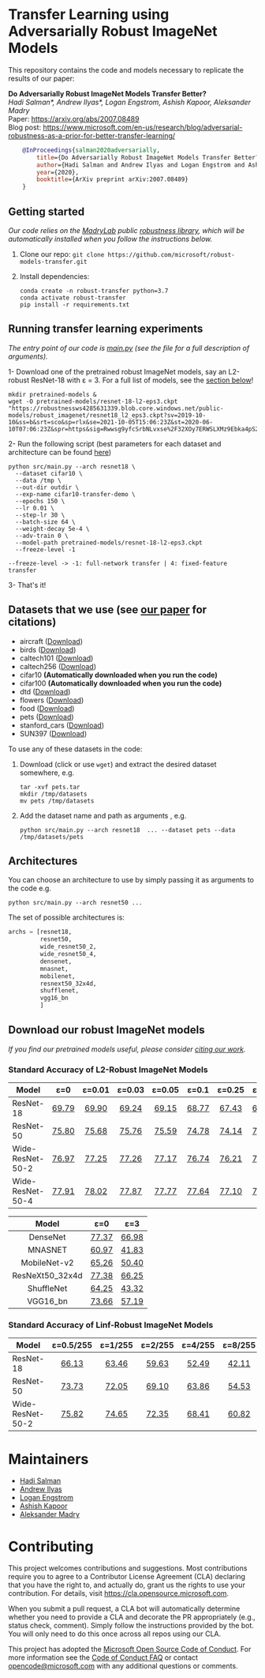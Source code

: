 # Transfer Learning using Adversarially Robust ImageNet Models

This repository contains the code and models necessary to replicate the results of our paper:

**Do Adversarially Robust ImageNet Models Transfer Better?** <br>
*Hadi Salman\*, Andrew Ilyas\*, Logan Engstrom, Ashish Kapoor, Aleksander Madry* <br>
Paper: https://arxiv.org/abs/2007.08489 <br>
Blog post:  https://www.microsoft.com/en-us/research/blog/adversarial-robustness-as-a-prior-for-better-transfer-learning/ <br>

```bibtex
    @InProceedings{salman2020adversarially,
        title={Do Adversarially Robust ImageNet Models Transfer Better?},
        author={Hadi Salman and Andrew Ilyas and Logan Engstrom and Ashish Kapoor and Aleksander Madry},
        year={2020},
        booktitle={ArXiv preprint arXiv:2007.08489}
    }
```

## Getting started
*Our code relies on the [MadryLab](http://madry-lab.ml/) public [robustness library](https://github.com/MadryLab/robustness), which will be automatically installed when you follow the instructions below.*
1.  Clone our repo: `git clone https://github.com/microsoft/robust-models-transfer.git`

2.  Install dependencies:
    ```
    conda create -n robust-transfer python=3.7
    conda activate robust-transfer
    pip install -r requirements.txt
    ```


## Running transfer learning experiments
*The entry point of our code is [main.py](src/main.py) (see the file for a full description of arguments).*

1- Download one of the pretrained robust ImageNet models, say an L2-robust ResNet-18 with &epsilon; = 3. For a full list of models, see the [section below](#download-our-robust-imagenet-models)!
  ```
  mkdir pretrained-models & 
  wget -O pretrained-models/resnet-18-l2-eps3.ckpt "https://robustnessws4285631339.blob.core.windows.net/public-models/robust_imagenet/resnet18_l2_eps3.ckpt?sv=2019-10-10&ss=b&srt=sco&sp=rlx&se=2021-10-05T15:06:23Z&st=2020-06-10T07:06:23Z&spr=https&sig=Rwwsg9yfcSrbNLvxse%2F32XOy7ERWSLXMz9Ebka4pS20%3D"
  ```
2- Run the following script (best parameters for each dataset and architecture can be found [here](best_params_per_dataset_per_arch.md))
  ```
  python src/main.py --arch resnet18 \
    --dataset cifar10 \
    --data /tmp \
    --out-dir outdir \
    --exp-name cifar10-transfer-demo \
    --epochs 150 \
    --lr 0.01 \
    --step-lr 30 \
    --batch-size 64 \
    --weight-decay 5e-4 \
    --adv-train 0 \
    --model-path pretrained-models/resnet-18-l2-eps3.ckpt
    --freeze-level -1
  ```
`--freeze-level -> -1: full-network transfer | 4: fixed-feature transfer`

3- That's it!

## Datasets that we use (see [our paper](https://arxiv.org/abs/2007.08489) for citations) 
* aircraft ([Download]( https://robustnessws4285631339.blob.core.windows.net/public-datasets/fgvc-aircraft-2013b.tar.gz?sv=2019-10-10&ss=b&srt=sco&sp=rlx&se=2021-10-05T15:06:23Z&st=2020-06-10T07:06:23Z&spr=https&sig=Rwwsg9yfcSrbNLvxse%2F32XOy7ERWSLXMz9Ebka4pS20%3D
))
* birds ([Download]( https://robustnessws4285631339.blob.core.windows.net/public-datasets/birdsnap.tar?sv=2019-10-10&ss=b&srt=sco&sp=rlx&se=2021-10-05T15:06:23Z&st=2020-06-10T07:06:23Z&spr=https&sig=Rwwsg9yfcSrbNLvxse%2F32XOy7ERWSLXMz9Ebka4pS20%3D
))
* caltech101 ([Download]( https://robustnessws4285631339.blob.core.windows.net/public-datasets/caltech101.tar?sv=2019-10-10&ss=b&srt=sco&sp=rlx&se=2021-10-05T15:06:23Z&st=2020-06-10T07:06:23Z&spr=https&sig=Rwwsg9yfcSrbNLvxse%2F32XOy7ERWSLXMz9Ebka4pS20%3D
))
* caltech256 ([Download]( https://robustnessws4285631339.blob.core.windows.net/public-datasets/caltech256.tar?sv=2019-10-10&ss=b&srt=sco&sp=rlx&se=2021-10-05T15:06:23Z&st=2020-06-10T07:06:23Z&spr=https&sig=Rwwsg9yfcSrbNLvxse%2F32XOy7ERWSLXMz9Ebka4pS20%3D
))
* cifar10 **(Automatically downloaded when you run the code)**
* cifar100 **(Automatically downloaded when you run the code)**
* dtd ([Download]( https://robustnessws4285631339.blob.core.windows.net/public-datasets/dtd.tar?sv=2019-10-10&ss=b&srt=sco&sp=rlx&se=2021-10-05T15:06:23Z&st=2020-06-10T07:06:23Z&spr=https&sig=Rwwsg9yfcSrbNLvxse%2F32XOy7ERWSLXMz9Ebka4pS20%3D
))
* flowers ([Download]( https://robustnessws4285631339.blob.core.windows.net/public-datasets/flowers.tar?sv=2019-10-10&ss=b&srt=sco&sp=rlx&se=2021-10-05T15:06:23Z&st=2020-06-10T07:06:23Z&spr=https&sig=Rwwsg9yfcSrbNLvxse%2F32XOy7ERWSLXMz9Ebka4pS20%3D
))
* food ([Download]( https://robustnessws4285631339.blob.core.windows.net/public-datasets/food.tar?sv=2019-10-10&ss=b&srt=sco&sp=rlx&se=2021-10-05T15:06:23Z&st=2020-06-10T07:06:23Z&spr=https&sig=Rwwsg9yfcSrbNLvxse%2F32XOy7ERWSLXMz9Ebka4pS20%3D
))
* pets ([Download]( https://robustnessws4285631339.blob.core.windows.net/public-datasets/pets.tar?sv=2019-10-10&ss=b&srt=sco&sp=rlx&se=2021-10-05T15:06:23Z&st=2020-06-10T07:06:23Z&spr=https&sig=Rwwsg9yfcSrbNLvxse%2F32XOy7ERWSLXMz9Ebka4pS20%3D
))
* stanford_cars ([Download]( https://robustnessws4285631339.blob.core.windows.net/public-datasets/stanford_cars.tar?sv=2019-10-10&ss=b&srt=sco&sp=rlx&se=2021-10-05T15:06:23Z&st=2020-06-10T07:06:23Z&spr=https&sig=Rwwsg9yfcSrbNLvxse%2F32XOy7ERWSLXMz9Ebka4pS20%3D
))
* SUN397 ([Download]( https://robustnessws4285631339.blob.core.windows.net/public-datasets/SUN397.tar?sv=2019-10-10&ss=b&srt=sco&sp=rlx&se=2021-10-05T15:06:23Z&st=2020-06-10T07:06:23Z&spr=https&sig=Rwwsg9yfcSrbNLvxse%2F32XOy7ERWSLXMz9Ebka4pS20%3D
))

To use any of these datasets in the code:
1. Download (click or use `wget`) and extract the desired dataset somewhere, e.g. 
    ```
    tar -xvf pets.tar
    mkdir /tmp/datasets
    mv pets /tmp/datasets
    ```
2. Add the dataset name and path as arguments , e.g. 
    ```
    python src/main.py --arch resnet18  ... --dataset pets --data /tmp/datasets/pets
    ```

## Architectures
You can choose an architecture to use by simply passing it as arguments to the code e.g. 
```
python src/main.py --arch resnet50 ...
```
The set of possible architectures is:

```python
archs = [resnet18, 
         resnet50, 
         wide_resnet50_2, 
         wide_resnet50_4, 
         densenet,
         mnasnet,
         mobilenet,
         resnext50_32x4d,
         shufflenet,
         vgg16_bn
         ]
```

## Download our robust ImageNet models
*If you find our pretrained models useful, please consider [citing our work](#transfer-learning-using-adversarially-robust-imagenet-models).*

### Standard Accuracy of L2-Robust ImageNet Models 

|Model|&epsilon;=0|&epsilon;=0.01|&epsilon;=0.03|&epsilon;=0.05|&epsilon;=0.1|&epsilon;=0.25|&epsilon;=0.5|&epsilon;=1.0|&epsilon;=3.0|&epsilon;=5.0|
|---|:---:|:---:|:---:|:---:|:---:|:---:|:---:|:---:|:---:|:---:|
|ResNet-18 |[69.79](https://robustnessws4285631339.blob.core.windows.net/public-models/robust_imagenet/resnet18_l2_eps0.ckpt?sv=2019-10-10&ss=b&srt=sco&sp=rlx&se=2021-10-05T15:06:23Z&st=2020-06-10T07:06:23Z&spr=https&sig=Rwwsg9yfcSrbNLvxse%2F32XOy7ERWSLXMz9Ebka4pS20%3D)  | [69.90](https://robustnessws4285631339.blob.core.windows.net/public-models/robust_imagenet/resnet18_l2_eps0.01.ckpt?sv=2019-10-10&ss=b&srt=sco&sp=rlx&se=2021-10-05T15:06:23Z&st=2020-06-10T07:06:23Z&spr=https&sig=Rwwsg9yfcSrbNLvxse%2F32XOy7ERWSLXMz9Ebka4pS20%3D) | [69.24](https://robustnessws4285631339.blob.core.windows.net/public-models/robust_imagenet/resnet18_l2_eps0.03.ckpt?sv=2019-10-10&ss=b&srt=sco&sp=rlx&se=2021-10-05T15:06:23Z&st=2020-06-10T07:06:23Z&spr=https&sig=Rwwsg9yfcSrbNLvxse%2F32XOy7ERWSLXMz9Ebka4pS20%3D) | [69.15](https://robustnessws4285631339.blob.core.windows.net/public-models/robust_imagenet/resnet18_l2_eps0.05.ckpt?sv=2019-10-10&ss=b&srt=sco&sp=rlx&se=2021-10-05T15:06:23Z&st=2020-06-10T07:06:23Z&spr=https&sig=Rwwsg9yfcSrbNLvxse%2F32XOy7ERWSLXMz9Ebka4pS20%3D) | [68.77](https://robustnessws4285631339.blob.core.windows.net/public-models/robust_imagenet/resnet18_l2_eps0.1.ckpt?sv=2019-10-10&ss=b&srt=sco&sp=rlx&se=2021-10-05T15:06:23Z&st=2020-06-10T07:06:23Z&spr=https&sig=Rwwsg9yfcSrbNLvxse%2F32XOy7ERWSLXMz9Ebka4pS20%3D) | [67.43](https://robustnessws4285631339.blob.core.windows.net/public-models/robust_imagenet/resnet18_l2_eps0.25.ckpt?sv=2019-10-10&ss=b&srt=sco&sp=rlx&se=2021-10-05T15:06:23Z&st=2020-06-10T07:06:23Z&spr=https&sig=Rwwsg9yfcSrbNLvxse%2F32XOy7ERWSLXMz9Ebka4pS20%3D) | [65.49](https://robustnessws4285631339.blob.core.windows.net/public-models/robust_imagenet/resnet18_l2_eps0.5.ckpt?sv=2019-10-10&ss=b&srt=sco&sp=rlx&se=2021-10-05T15:06:23Z&st=2020-06-10T07:06:23Z&spr=https&sig=Rwwsg9yfcSrbNLvxse%2F32XOy7ERWSLXMz9Ebka4pS20%3D) | [62.32](https://robustnessws4285631339.blob.core.windows.net/public-models/robust_imagenet/resnet18_l2_eps1.ckpt?sv=2019-10-10&ss=b&srt=sco&sp=rlx&se=2021-10-05T15:06:23Z&st=2020-06-10T07:06:23Z&spr=https&sig=Rwwsg9yfcSrbNLvxse%2F32XOy7ERWSLXMz9Ebka4pS20%3D) | [53.12](https://robustnessws4285631339.blob.core.windows.net/public-models/robust_imagenet/resnet18_l2_eps3.ckpt?sv=2019-10-10&ss=b&srt=sco&sp=rlx&se=2021-10-05T15:06:23Z&st=2020-06-10T07:06:23Z&spr=https&sig=Rwwsg9yfcSrbNLvxse%2F32XOy7ERWSLXMz9Ebka4pS20%3D) | [45.59](https://robustnessws4285631339.blob.core.windows.net/public-models/robust_imagenet/resnet18_l2_eps5.ckpt?sv=2019-10-10&ss=b&srt=sco&sp=rlx&se=2021-10-05T15:06:23Z&st=2020-06-10T07:06:23Z&spr=https&sig=Rwwsg9yfcSrbNLvxse%2F32XOy7ERWSLXMz9Ebka4pS20%3D)
ResNet-50|[75.80](https://robustnessws4285631339.blob.core.windows.net/public-models/robust_imagenet/resnet50_l2_eps0.ckpt?sv=2019-10-10&ss=b&srt=sco&sp=rlx&se=2021-10-05T15:06:23Z&st=2020-06-10T07:06:23Z&spr=https&sig=Rwwsg9yfcSrbNLvxse%2F32XOy7ERWSLXMz9Ebka4pS20%3D) | [75.68](https://robustnessws4285631339.blob.core.windows.net/public-models/robust_imagenet/resnet50_l2_eps0.01.ckpt?sv=2019-10-10&ss=b&srt=sco&sp=rlx&se=2021-10-05T15:06:23Z&st=2020-06-10T07:06:23Z&spr=https&sig=Rwwsg9yfcSrbNLvxse%2F32XOy7ERWSLXMz9Ebka4pS20%3D) | [75.76](https://robustnessws4285631339.blob.core.windows.net/public-models/robust_imagenet/resnet50_l2_eps0.03.ckpt?sv=2019-10-10&ss=b&srt=sco&sp=rlx&se=2021-10-05T15:06:23Z&st=2020-06-10T07:06:23Z&spr=https&sig=Rwwsg9yfcSrbNLvxse%2F32XOy7ERWSLXMz9Ebka4pS20%3D) | [75.59](https://robustnessws4285631339.blob.core.windows.net/public-models/robust_imagenet/resnet50_l2_eps0.05.ckpt?sv=2019-10-10&ss=b&srt=sco&sp=rlx&se=2021-10-05T15:06:23Z&st=2020-06-10T07:06:23Z&spr=https&sig=Rwwsg9yfcSrbNLvxse%2F32XOy7ERWSLXMz9Ebka4pS20%3D) | [74.78](https://robustnessws4285631339.blob.core.windows.net/public-models/robust_imagenet/resnet50_l2_eps0.1.ckpt?sv=2019-10-10&ss=b&srt=sco&sp=rlx&se=2021-10-05T15:06:23Z&st=2020-06-10T07:06:23Z&spr=https&sig=Rwwsg9yfcSrbNLvxse%2F32XOy7ERWSLXMz9Ebka4pS20%3D) | [74.14](https://robustnessws4285631339.blob.core.windows.net/public-models/robust_imagenet/resnet50_l2_eps0.25.ckpt?sv=2019-10-10&ss=b&srt=sco&sp=rlx&se=2021-10-05T15:06:23Z&st=2020-06-10T07:06:23Z&spr=https&sig=Rwwsg9yfcSrbNLvxse%2F32XOy7ERWSLXMz9Ebka4pS20%3D) | [73.16](https://robustnessws4285631339.blob.core.windows.net/public-models/robust_imagenet/resnet50_l2_eps0.5.ckpt?sv=2019-10-10&ss=b&srt=sco&sp=rlx&se=2021-10-05T15:06:23Z&st=2020-06-10T07:06:23Z&spr=https&sig=Rwwsg9yfcSrbNLvxse%2F32XOy7ERWSLXMz9Ebka4pS20%3D) | [70.43](https://robustnessws4285631339.blob.core.windows.net/public-models/robust_imagenet/resnet50_l2_eps1.ckpt?sv=2019-10-10&ss=b&srt=sco&sp=rlx&se=2021-10-05T15:06:23Z&st=2020-06-10T07:06:23Z&spr=https&sig=Rwwsg9yfcSrbNLvxse%2F32XOy7ERWSLXMz9Ebka4pS20%3D) | [62.83](https://robustnessws4285631339.blob.core.windows.net/public-models/robust_imagenet/resnet50_l2_eps3.ckpt?sv=2019-10-10&ss=b&srt=sco&sp=rlx&se=2021-10-05T15:06:23Z&st=2020-06-10T07:06:23Z&spr=https&sig=Rwwsg9yfcSrbNLvxse%2F32XOy7ERWSLXMz9Ebka4pS20%3D) | [56.13](https://robustnessws4285631339.blob.core.windows.net/public-models/robust_imagenet/resnet50_l2_eps5.ckpt?sv=2019-10-10&ss=b&srt=sco&sp=rlx&se=2021-10-05T15:06:23Z&st=2020-06-10T07:06:23Z&spr=https&sig=Rwwsg9yfcSrbNLvxse%2F32XOy7ERWSLXMz9Ebka4pS20%3D)
Wide-ResNet-50-2|[76.97](https://robustnessws4285631339.blob.core.windows.net/public-models/robust_imagenet/wide_resnet50_2_l2_eps0.ckpt?sv=2019-10-10&ss=b&srt=sco&sp=rlx&se=2021-10-05T15:06:23Z&st=2020-06-10T07:06:23Z&spr=https&sig=Rwwsg9yfcSrbNLvxse%2F32XOy7ERWSLXMz9Ebka4pS20%3D) | [77.25](https://robustnessws4285631339.blob.core.windows.net/public-models/robust_imagenet/wide_resnet50_2_l2_eps0.01.ckpt?sv=2019-10-10&ss=b&srt=sco&sp=rlx&se=2021-10-05T15:06:23Z&st=2020-06-10T07:06:23Z&spr=https&sig=Rwwsg9yfcSrbNLvxse%2F32XOy7ERWSLXMz9Ebka4pS20%3D) | [77.26](https://robustnessws4285631339.blob.core.windows.net/public-models/robust_imagenet/wide_resnet50_2_l2_eps0.03.ckpt?sv=2019-10-10&ss=b&srt=sco&sp=rlx&se=2021-10-05T15:06:23Z&st=2020-06-10T07:06:23Z&spr=https&sig=Rwwsg9yfcSrbNLvxse%2F32XOy7ERWSLXMz9Ebka4pS20%3D) | [77.17](https://robustnessws4285631339.blob.core.windows.net/public-models/robust_imagenet/wide_resnet50_2_l2_eps0.05.ckpt?sv=2019-10-10&ss=b&srt=sco&sp=rlx&se=2021-10-05T15:06:23Z&st=2020-06-10T07:06:23Z&spr=https&sig=Rwwsg9yfcSrbNLvxse%2F32XOy7ERWSLXMz9Ebka4pS20%3D) | [76.74](https://robustnessws4285631339.blob.core.windows.net/public-models/robust_imagenet/wide_resnet50_2_l2_eps0.1.ckpt?sv=2019-10-10&ss=b&srt=sco&sp=rlx&se=2021-10-05T15:06:23Z&st=2020-06-10T07:06:23Z&spr=https&sig=Rwwsg9yfcSrbNLvxse%2F32XOy7ERWSLXMz9Ebka4pS20%3D) | [76.21](https://robustnessws4285631339.blob.core.windows.net/public-models/robust_imagenet/wide_resnet50_2_l2_eps0.25.ckpt?sv=2019-10-10&ss=b&srt=sco&sp=rlx&se=2021-10-05T15:06:23Z&st=2020-06-10T07:06:23Z&spr=https&sig=Rwwsg9yfcSrbNLvxse%2F32XOy7ERWSLXMz9Ebka4pS20%3D) | [75.11](https://robustnessws4285631339.blob.core.windows.net/public-models/robust_imagenet/wide_resnet50_2_l2_eps0.5.ckpt?sv=2019-10-10&ss=b&srt=sco&sp=rlx&se=2021-10-05T15:06:23Z&st=2020-06-10T07:06:23Z&spr=https&sig=Rwwsg9yfcSrbNLvxse%2F32XOy7ERWSLXMz9Ebka4pS20%3D) | [73.41](https://robustnessws4285631339.blob.core.windows.net/public-models/robust_imagenet/wide_resnet50_2_l2_eps1.ckpt?sv=2019-10-10&ss=b&srt=sco&sp=rlx&se=2021-10-05T15:06:23Z&st=2020-06-10T07:06:23Z&spr=https&sig=Rwwsg9yfcSrbNLvxse%2F32XOy7ERWSLXMz9Ebka4pS20%3D) | [66.90](https://robustnessws4285631339.blob.core.windows.net/public-models/robust_imagenet/wide_resnet50_2_l2_eps3.ckpt?sv=2019-10-10&ss=b&srt=sco&sp=rlx&se=2021-10-05T15:06:23Z&st=2020-06-10T07:06:23Z&spr=https&sig=Rwwsg9yfcSrbNLvxse%2F32XOy7ERWSLXMz9Ebka4pS20%3D) | [60.94](https://robustnessws4285631339.blob.core.windows.net/public-models/robust_imagenet/wide_resnet50_2_l2_eps5.ckpt?sv=2019-10-10&ss=b&srt=sco&sp=rlx&se=2021-10-05T15:06:23Z&st=2020-06-10T07:06:23Z&spr=https&sig=Rwwsg9yfcSrbNLvxse%2F32XOy7ERWSLXMz9Ebka4pS20%3D)
Wide-ResNet-50-4|[77.91](https://robustnessws4285631339.blob.core.windows.net/public-models/robust_imagenet/wide_resnet50_4_l2_eps0.ckpt?sv=2019-10-10&ss=b&srt=sco&sp=rlx&se=2021-10-05T15:06:23Z&st=2020-06-10T07:06:23Z&spr=https&sig=Rwwsg9yfcSrbNLvxse%2F32XOy7ERWSLXMz9Ebka4pS20%3D) |[78.02](https://robustnessws4285631339.blob.core.windows.net/public-models/robust_imagenet/wide_resnet50_4_l2_eps0.01.ckpt?sv=2019-10-10&ss=b&srt=sco&sp=rlx&se=2021-10-05T15:06:23Z&st=2020-06-10T07:06:23Z&spr=https&sig=Rwwsg9yfcSrbNLvxse%2F32XOy7ERWSLXMz9Ebka4pS20%3D)|[77.87](https://robustnessws4285631339.blob.core.windows.net/public-models/robust_imagenet/wide_resnet50_4_l2_eps0.03.ckpt?sv=2019-10-10&ss=b&srt=sco&sp=rlx&se=2021-10-05T15:06:23Z&st=2020-06-10T07:06:23Z&spr=https&sig=Rwwsg9yfcSrbNLvxse%2F32XOy7ERWSLXMz9Ebka4pS20%3D)|[77.77](https://robustnessws4285631339.blob.core.windows.net/public-models/robust_imagenet/wide_resnet50_4_l2_eps0.05.ckpt?sv=2019-10-10&ss=b&srt=sco&sp=rlx&se=2021-10-05T15:06:23Z&st=2020-06-10T07:06:23Z&spr=https&sig=Rwwsg9yfcSrbNLvxse%2F32XOy7ERWSLXMz9Ebka4pS20%3D)|[77.64](https://robustnessws4285631339.blob.core.windows.net/public-models/robust_imagenet/wide_resnet50_4_l2_eps0.1.ckpt?sv=2019-10-10&ss=b&srt=sco&sp=rlx&se=2021-10-05T15:06:23Z&st=2020-06-10T07:06:23Z&spr=https&sig=Rwwsg9yfcSrbNLvxse%2F32XOy7ERWSLXMz9Ebka4pS20%3D)|[77.10](https://robustnessws4285631339.blob.core.windows.net/public-models/robust_imagenet/wide_resnet50_4_l2_eps0.25.ckpt?sv=2019-10-10&ss=b&srt=sco&sp=rlx&se=2021-10-05T15:06:23Z&st=2020-06-10T07:06:23Z&spr=https&sig=Rwwsg9yfcSrbNLvxse%2F32XOy7ERWSLXMz9Ebka4pS20%3D)|[76.52](https://robustnessws4285631339.blob.core.windows.net/public-models/robust_imagenet/wide_resnet50_4_l2_eps0.5.ckpt?sv=2019-10-10&ss=b&srt=sco&sp=rlx&se=2021-10-05T15:06:23Z&st=2020-06-10T07:06:23Z&spr=https&sig=Rwwsg9yfcSrbNLvxse%2F32XOy7ERWSLXMz9Ebka4pS20%3D)| [75.51](https://robustnessws4285631339.blob.core.windows.net/public-models/robust_imagenet/wide_resnet50_4_l2_eps1.ckpt?sv=2019-10-10&ss=b&srt=sco&sp=rlx&se=2021-10-05T15:06:23Z&st=2020-06-10T07:06:23Z&spr=https&sig=Rwwsg9yfcSrbNLvxse%2F32XOy7ERWSLXMz9Ebka4pS20%3D) | [69.67](https://robustnessws4285631339.blob.core.windows.net/public-models/robust_imagenet/wide_resnet50_4_l2_eps3.ckpt?sv=2019-10-10&ss=b&srt=sco&sp=rlx&se=2021-10-05T15:06:23Z&st=2020-06-10T07:06:23Z&spr=https&sig=Rwwsg9yfcSrbNLvxse%2F32XOy7ERWSLXMz9Ebka4pS20%3D)|[65.20](https://robustnessws4285631339.blob.core.windows.net/public-models/robust_imagenet/wide_resnet50_4_l2_eps5.ckpt?sv=2019-10-10&ss=b&srt=sco&sp=rlx&se=2021-10-05T15:06:23Z&st=2020-06-10T07:06:23Z&spr=https&sig=Rwwsg9yfcSrbNLvxse%2F32XOy7ERWSLXMz9Ebka4pS20%3D)


|Model | &epsilon;=0|&epsilon;=3|
|:-----:|:-----:|:-----:|
 DenseNet |[77.37](https://robustnessws4285631339.blob.core.windows.net/public-models/robust_imagenet/densenet_l2_eps0.ckpt?sv=2019-10-10&ss=b&srt=sco&sp=rlx&se=2021-10-05T15:06:23Z&st=2020-06-10T07:06:23Z&spr=https&sig=Rwwsg9yfcSrbNLvxse%2F32XOy7ERWSLXMz9Ebka4pS20%3D) | [66.98](https://robustnessws4285631339.blob.core.windows.net/public-models/robust_imagenet/densenet_l2_eps3.ckpt?sv=2019-10-10&ss=b&srt=sco&sp=rlx&se=2021-10-05T15:06:23Z&st=2020-06-10T07:06:23Z&spr=https&sig=Rwwsg9yfcSrbNLvxse%2F32XOy7ERWSLXMz9Ebka4pS20%3D)
MNASNET|[60.97](https://robustnessws4285631339.blob.core.windows.net/public-models/robust_imagenet/mnasnet_l2_eps0.ckpt?sv=2019-10-10&ss=b&srt=sco&sp=rlx&se=2021-10-05T15:06:23Z&st=2020-06-10T07:06:23Z&spr=https&sig=Rwwsg9yfcSrbNLvxse%2F32XOy7ERWSLXMz9Ebka4pS20%3D) | [41.83](https://robustnessws4285631339.blob.core.windows.net/public-models/robust_imagenet/mnasnet_l2_eps3.ckpt?sv=2019-10-10&ss=b&srt=sco&sp=rlx&se=2021-10-05T15:06:23Z&st=2020-06-10T07:06:23Z&spr=https&sig=Rwwsg9yfcSrbNLvxse%2F32XOy7ERWSLXMz9Ebka4pS20%3D)
MobileNet-v2|[65.26](https://robustnessws4285631339.blob.core.windows.net/public-models/robust_imagenet/mobilenet_l2_eps0.ckpt?sv=2019-10-10&ss=b&srt=sco&sp=rlx&se=2021-10-05T15:06:23Z&st=2020-06-10T07:06:23Z&spr=https&sig=Rwwsg9yfcSrbNLvxse%2F32XOy7ERWSLXMz9Ebka4pS20%3D) | [50.40](https://robustnessws4285631339.blob.core.windows.net/public-models/robust_imagenet/mobilenet_l2_eps3.ckpt?sv=2019-10-10&ss=b&srt=sco&sp=rlx&se=2021-10-05T15:06:23Z&st=2020-06-10T07:06:23Z&spr=https&sig=Rwwsg9yfcSrbNLvxse%2F32XOy7ERWSLXMz9Ebka4pS20%3D)
ResNeXt50_32x4d|[77.38](https://robustnessws4285631339.blob.core.windows.net/public-models/robust_imagenet/resnext50_32x4d_l2_eps0.ckpt?sv=2019-10-10&ss=b&srt=sco&sp=rlx&se=2021-10-05T15:06:23Z&st=2020-06-10T07:06:23Z&spr=https&sig=Rwwsg9yfcSrbNLvxse%2F32XOy7ERWSLXMz9Ebka4pS20%3D) | [66.25](https://robustnessws4285631339.blob.core.windows.net/public-models/robust_imagenet/resnext50_32x4d_l2_eps3.ckpt?sv=2019-10-10&ss=b&srt=sco&sp=rlx&se=2021-10-05T15:06:23Z&st=2020-06-10T07:06:23Z&spr=https&sig=Rwwsg9yfcSrbNLvxse%2F32XOy7ERWSLXMz9Ebka4pS20%3D)
ShuffleNet|[64.25](https://robustnessws4285631339.blob.core.windows.net/public-models/robust_imagenet/shufflenet_l2_eps0.ckpt?sv=2019-10-10&ss=b&srt=sco&sp=rlx&se=2021-10-05T15:06:23Z&st=2020-06-10T07:06:23Z&spr=https&sig=Rwwsg9yfcSrbNLvxse%2F32XOy7ERWSLXMz9Ebka4pS20%3D) | [43.32](https://robustnessws4285631339.blob.core.windows.net/public-models/robust_imagenet/shufflenet_l2_eps3.ckpt?sv=2019-10-10&ss=b&srt=sco&sp=rlx&se=2021-10-05T15:06:23Z&st=2020-06-10T07:06:23Z&spr=https&sig=Rwwsg9yfcSrbNLvxse%2F32XOy7ERWSLXMz9Ebka4pS20%3D)
VGG16_bn|[73.66](https://robustnessws4285631339.blob.core.windows.net/public-models/robust_imagenet/vgg16_bn_l2_eps0.ckpt?sv=2019-10-10&ss=b&srt=sco&sp=rlx&se=2021-10-05T15:06:23Z&st=2020-06-10T07:06:23Z&spr=https&sig=Rwwsg9yfcSrbNLvxse%2F32XOy7ERWSLXMz9Ebka4pS20%3D) | [57.19](https://robustnessws4285631339.blob.core.windows.net/public-models/robust_imagenet/vgg16_bn_l2_eps3.ckpt?sv=2019-10-10&ss=b&srt=sco&sp=rlx&se=2021-10-05T15:06:23Z&st=2020-06-10T07:06:23Z&spr=https&sig=Rwwsg9yfcSrbNLvxse%2F32XOy7ERWSLXMz9Ebka4pS20%3D)

### Standard Accuracy of Linf-Robust ImageNet Models
|Model|&epsilon;=0.5/255|&epsilon;=1/255|&epsilon;=2/255|&epsilon;=4/255|&epsilon;=8/255|
|---|:---:|:---:|:---:|:---:|:---:|
|ResNet-18|[66.13](https://robustnessws4285631339.blob.core.windows.net/public-models/robust_imagenet/resnet18_linf_eps0.5.ckpt?sv=2019-10-10&ss=b&srt=sco&sp=rlx&se=2021-10-05T15:06:23Z&st=2020-06-10T07:06:23Z&spr=https&sig=Rwwsg9yfcSrbNLvxse%2F32XOy7ERWSLXMz9Ebka4pS20%3D) | [63.46](https://robustnessws4285631339.blob.core.windows.net/public-models/robust_imagenet/resnet18_linf_eps1.0.ckpt?sv=2019-10-10&ss=b&srt=sco&sp=rlx&se=2021-10-05T15:06:23Z&st=2020-06-10T07:06:23Z&spr=https&sig=Rwwsg9yfcSrbNLvxse%2F32XOy7ERWSLXMz9Ebka4pS20%3D) | [59.63](https://robustnessws4285631339.blob.core.windows.net/public-models/robust_imagenet/resnet18_linf_eps2.0.ckpt?sv=2019-10-10&ss=b&srt=sco&sp=rlx&se=2021-10-05T15:06:23Z&st=2020-06-10T07:06:23Z&spr=https&sig=Rwwsg9yfcSrbNLvxse%2F32XOy7ERWSLXMz9Ebka4pS20%3D) | [52.49](https://robustnessws4285631339.blob.core.windows.net/public-models/robust_imagenet/resnet18_linf_eps4.0.ckpt?sv=2019-10-10&ss=b&srt=sco&sp=rlx&se=2021-10-05T15:06:23Z&st=2020-06-10T07:06:23Z&spr=https&sig=Rwwsg9yfcSrbNLvxse%2F32XOy7ERWSLXMz9Ebka4pS20%3D) | [42.11](https://robustnessws4285631339.blob.core.windows.net/public-models/robust_imagenet/resnet18_linf_eps8.0.ckpt?sv=2019-10-10&ss=b&srt=sco&sp=rlx&se=2021-10-05T15:06:23Z&st=2020-06-10T07:06:23Z&spr=https&sig=Rwwsg9yfcSrbNLvxse%2F32XOy7ERWSLXMz9Ebka4pS20%3D) 
ResNet-50 |[73.73](https://robustnessws4285631339.blob.core.windows.net/public-models/robust_imagenet/resnet50_linf_eps0.5.ckpt?sv=2019-10-10&ss=b&srt=sco&sp=rlx&se=2021-10-05T15:06:23Z&st=2020-06-10T07:06:23Z&spr=https&sig=Rwwsg9yfcSrbNLvxse%2F32XOy7ERWSLXMz9Ebka4pS20%3D) | [72.05](https://robustnessws4285631339.blob.core.windows.net/public-models/robust_imagenet/resnet50_linf_eps1.0.ckpt?sv=2019-10-10&ss=b&srt=sco&sp=rlx&se=2021-10-05T15:06:23Z&st=2020-06-10T07:06:23Z&spr=https&sig=Rwwsg9yfcSrbNLvxse%2F32XOy7ERWSLXMz9Ebka4pS20%3D) | [69.10](https://robustnessws4285631339.blob.core.windows.net/public-models/robust_imagenet/resnet50_linf_eps2.0.ckpt?sv=2019-10-10&ss=b&srt=sco&sp=rlx&se=2021-10-05T15:06:23Z&st=2020-06-10T07:06:23Z&spr=https&sig=Rwwsg9yfcSrbNLvxse%2F32XOy7ERWSLXMz9Ebka4pS20%3D) | [63.86](https://robustnessws4285631339.blob.core.windows.net/public-models/robust_imagenet/resnet50_linf_eps4.0.ckpt?sv=2019-10-10&ss=b&srt=sco&sp=rlx&se=2021-10-05T15:06:23Z&st=2020-06-10T07:06:23Z&spr=https&sig=Rwwsg9yfcSrbNLvxse%2F32XOy7ERWSLXMz9Ebka4pS20%3D) | [54.53](https://robustnessws4285631339.blob.core.windows.net/public-models/robust_imagenet/resnet50_linf_eps8.0.ckpt?sv=2019-10-10&ss=b&srt=sco&sp=rlx&se=2021-10-05T15:06:23Z&st=2020-06-10T07:06:23Z&spr=https&sig=Rwwsg9yfcSrbNLvxse%2F32XOy7ERWSLXMz9Ebka4pS20%3D)
Wide-ResNet-50-2 |[75.82](https://robustnessws4285631339.blob.core.windows.net/public-models/robust_imagenet/wide_resnet50_2_linf_eps0.5.ckpt?sv=2019-10-10&ss=b&srt=sco&sp=rlx&se=2021-10-05T15:06:23Z&st=2020-06-10T07:06:23Z&spr=https&sig=Rwwsg9yfcSrbNLvxse%2F32XOy7ERWSLXMz9Ebka4pS20%3D) | [74.65](https://robustnessws4285631339.blob.core.windows.net/public-models/robust_imagenet/wide_resnet50_2_linf_eps1.0.ckpt?sv=2019-10-10&ss=b&srt=sco&sp=rlx&se=2021-10-05T15:06:23Z&st=2020-06-10T07:06:23Z&spr=https&sig=Rwwsg9yfcSrbNLvxse%2F32XOy7ERWSLXMz9Ebka4pS20%3D) | [72.35](https://robustnessws4285631339.blob.core.windows.net/public-models/robust_imagenet/wide_resnet50_2_linf_eps2.0.ckpt?sv=2019-10-10&ss=b&srt=sco&sp=rlx&se=2021-10-05T15:06:23Z&st=2020-06-10T07:06:23Z&spr=https&sig=Rwwsg9yfcSrbNLvxse%2F32XOy7ERWSLXMz9Ebka4pS20%3D) | [68.41](https://robustnessws4285631339.blob.core.windows.net/public-models/robust_imagenet/wide_resnet50_2_linf_eps4.0.ckpt?sv=2019-10-10&ss=b&srt=sco&sp=rlx&se=2021-10-05T15:06:23Z&st=2020-06-10T07:06:23Z&spr=https&sig=Rwwsg9yfcSrbNLvxse%2F32XOy7ERWSLXMz9Ebka4pS20%3D) | [60.82](https://robustnessws4285631339.blob.core.windows.net/public-models/robust_imagenet/wide_resnet50_2_linf_eps8.0.ckpt?sv=2019-10-10&ss=b&srt=sco&sp=rlx&se=2021-10-05T15:06:23Z&st=2020-06-10T07:06:23Z&spr=https&sig=Rwwsg9yfcSrbNLvxse%2F32XOy7ERWSLXMz9Ebka4pS20%3D)

# Maintainers

* [Hadi Salman](https://twitter.com/hadisalmanX)
* [Andrew Ilyas](https://twitter.com/andrew_ilyas)
* [Logan Engstrom](https://twitter.com/logan_engstrom) 
* [Ashish Kapoor](https://twitter.com/akapoor_av8r) 
* [Aleksander Madry](https://twitter.com/aleks_madry) 

# Contributing

This project welcomes contributions and suggestions.  Most contributions require you to agree to a
Contributor License Agreement (CLA) declaring that you have the right to, and actually do, grant us
the rights to use your contribution. For details, visit https://cla.opensource.microsoft.com.

When you submit a pull request, a CLA bot will automatically determine whether you need to provide
a CLA and decorate the PR appropriately (e.g., status check, comment). Simply follow the instructions
provided by the bot. You will only need to do this once across all repos using our CLA.

This project has adopted the [Microsoft Open Source Code of Conduct](https://opensource.microsoft.com/codeofconduct/).
For more information see the [Code of Conduct FAQ](https://opensource.microsoft.com/codeofconduct/faq/) or
contact [opencode@microsoft.com](mailto:opencode@microsoft.com) with any additional questions or comments.
